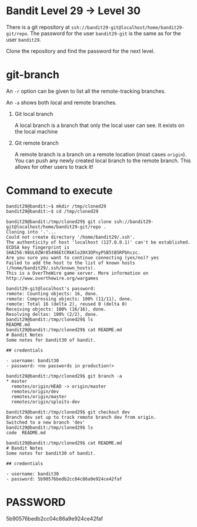 # Bandit Level 29 -> Level 30

There is a git repository at `ssh://bandit29-git@localhost/home/bandit29-git/repo`. The password for the user `bandit29-git` is the same as for the user `bandit29`.

Clone the repository and find the password for the next level.

# git-branch

An `-r` option can be given to list all the remote-tracking branches.

An `-a` shows both local and remote branches.

1. Git local branch

   A local branch is a branch that only the local user can see. It exists on the local machine

1. Git remote branch

   A remote branch is a branch on a remote location (most cases `origin`). You can push any newly created local branch to the remote branch. This allows for other users to track it!

# Command to execute

```console
bandit29@bandit:~$ mkdir /tmp/cloned29
bandit29@bandit:~$ cd /tmp/cloned29

bandit29@bandit:/tmp/cloned29$ git clone ssh://bandit29-git@localhost/home/bandit29-git/repo .
Cloning into '.'...
Could not create directory '/home/bandit29/.ssh'.
The authenticity of host 'localhost (127.0.0.1)' can't be established.
ECDSA key fingerprint is SHA256:98UL0ZWr85496EtCRkKlo20X3OPnyPSB5tB5RPbhczc.
Are you sure you want to continue connecting (yes/no)? yes
Failed to add the host to the list of known hosts (/home/bandit29/.ssh/known_hosts).
This is a OverTheWire game server. More information on http://www.overthewire.org/wargames

bandit29-git@localhost's password:
remote: Counting objects: 16, done.
remote: Compressing objects: 100% (11/11), done.
remote: Total 16 (delta 2), reused 0 (delta 0)
Receiving objects: 100% (16/16), done.
Resolving deltas: 100% (2/2), done.
bandit29@bandit:/tmp/cloned29$ ls
README.md
bandit29@bandit:/tmp/cloned29$ cat README.md
# Bandit Notes
Some notes for bandit30 of bandit.

## credentials

- username: bandit30
- password: <no passwords in production!>

bandit29@bandit:/tmp/cloned29$ git branch -a
* master
  remotes/origin/HEAD -> origin/master
  remotes/origin/dev
  remotes/origin/master
  remotes/origin/sploits-dev

bandit29@bandit:/tmp/cloned29$ git checkout dev
Branch dev set up to track remote branch dev from origin.
Switched to a new branch 'dev'
bandit29@bandit:/tmp/cloned29$ ls
code  README.md

bandit29@bandit:/tmp/cloned29$ cat README.md
# Bandit Notes
Some notes for bandit30 of bandit.

## credentials

- username: bandit30
- password: 5b90576bedb2cc04c86a9e924ce42faf

```

# PASSWORD

5b90576bedb2cc04c86a9e924ce42faf
